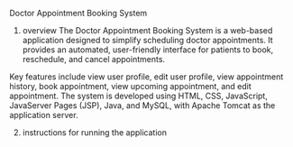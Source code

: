 Doctor Appointment Booking System 

1. overview
The Doctor Appointment Booking System is a web-based application designed to simplify scheduling doctor appointments. It provides an automated, user-friendly interface for patients to book, reschedule, and cancel appointments.

Key features include view user profile, edit user profile, view appointment history, book appointment, view upcoming appointment, and edit appointment. The system is developed using HTML, CSS, JavaScript, JavaServer Pages (JSP), Java, and MySQL, with Apache Tomcat as the application server.

   
2. instructions for running the application
   

